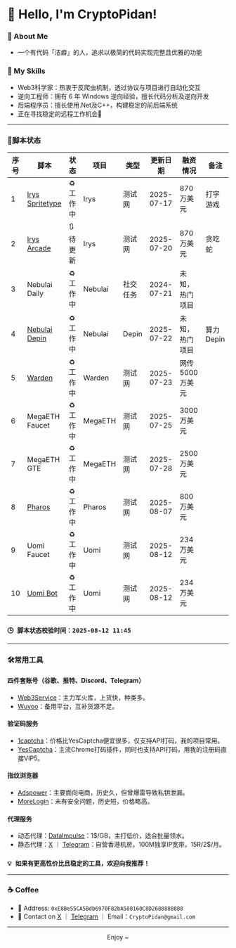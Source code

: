 # 👋 Hello, I'm CryptoPidan!
### 🚀 About Me
- 一个有代码「洁癖」的人，追求以极简的代码实现完整且优雅的功能
### 💼 My Skills
- Web3科学家：热衷于反爬虫机制，透过协议与项目进行自动化交互
- 逆向工程师：拥有 6 年 Windows 逆向经验，擅长代码分析及逆向开发
- 后端程序员：擅长使用.Net及C++，构建稳定的前后端系统
- 正在寻找稳定的远程工作机会💌
---

### 📜脚本状态

|序号| 脚本                                                                   | 状态        |项目        |类型      |  更新日期  | 融资情况      |备注    |
|---|------------------------------------------------------------------------|-------------|------------|----------|--------------|---------------|--------|
| 1 | [Irys Spritetype](https://github.com/CryptoPidan/Irys_Spritetype)      | ♻️ 工作中   | Irys       | 测试网    | 2025-07-17   | 870 万美元     |打字游戏 |
| 2 | [Irys Arcade](https://github.com/CryptoPidan/Irys_Arcade)              | 🔃 待更新   | Irys       | 测试网    | 2025-07-20   | 870 万美元     |贪吃蛇  |
| 3 | Nebulai Daily                                                          | ♻️ 工作中   | Nebulai    | 社交任务  | 2024-07-21   |未知，热门项目 |       |
| 4 | [Nebulai Depin](https://github.com/CryptoPidan/Nebulai)                | ♻️ 工作中   | Nebulai    | Depin     | 2025-07-22  |未知，热门项目 |算力Depin|
| 5 | [Warden](https://github.com/CryptoPidan/Warden)                        | ♻️ 工作中   | Warden     | 测试网    | 2025-07-23   |网传5000万美元  |       |
| 6 | MegaETH Faucet                                                         | ♻️ 工作中   | MegaETH    | 测试网    | 2025-07-25   | 3000万美元    |     |
| 7 | MegaETH GTE                                                            | ♻️ 工作中   | MegaETH    | 测试网    | 2025-07-28   | 2500万美元    |     |
| 8 | [Pharos](https://github.com/CryptoPidan/Pharos)                        | ♻️ 工作中   | Pharos     | 测试网    | 2025-08-07   | 800 万美元    |       |
| 9 | Uomi Faucet                                                            | ♻️ 工作中   | Uomi       | 测试网    | 2025-08-12   | 234 万美元    |      |
| 10| [Uomi Bot](https://github.com/CryptoPidan/Uomi-Bot)                    | ♻️ 工作中   | Uomi       | 测试网    | 2025-08-12   | 234 万美元    |       |

### `🕒 脚本状态校验时间：2025-08-12 11:45`
---
### 🛠️常用工具

#### 四件套账号（谷歌、推特、Discord、Telegram）
- [Web3Service](http://web3service.shop?from=12182)：主力军火库，上货快，种类多。
- [Wuyoo](https://wuyoo.top?aff=2l5Ehxpm)：备用平台，互补货源不足。

#### 验证码服务
- [1captcha](https://1captcha.vip/user/register?cps=I9HWoDBe)：价格比YesCaptcha便宜很多，仅支持API打码，我的项目常用。
- [YesCaptcha](https://yescaptcha.com/i/oixaMH])：主流Chrome打码插件，同时也支持API打码，用我的注册码直接VIP5。

#### 指纹浏览器
- [Adspower](https://www.adspower.net/share/6TI9gr)：主要面向电商，历史久，但曾爆雷导致私钥泄漏。
- [MoreLogin](https://www.morelogin.com/?from=AAMbYho4aI67)：未有安全问题，历史短，价格略高。

#### 代理服务
- 动态代理：[DataImpulse](https://dataimpulse.com/?aff=186133)：1$/GB，主打低价，适合批量领水。
- 静态代理：[X](https://x.com/CryptoPidan) ｜ [Telegram](https://t.me/CryptoPidan)：自营香港机房，100M独享IP宽带，15R/2$/月。

### `💡 如果有更高性价比且稳定的工具，欢迎向我推荐！`
---
### ☕️ Coffee
- 🪪 Address: `0xE8Be55CA5Bdb6970F82bA508160C8D2688888888`  
- 🔗 Contact on [X](https://x.com/CryptoPidan) ｜ [Telegram](https://t.me/CryptoPidan) ｜ Email：`CryptoPidan@gmail.com`
---
<p align="center">Enjoy ~</p>
